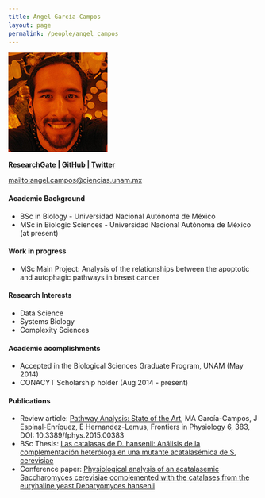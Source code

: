 ```yaml
---
title: Angel García-Campos
layout: page
permalink: /people/angel_campos
---
```


![image](/images/Profiles/mike.jpg)


**[ResearchGate][1] | [GitHub][2] | [Twitter][3]**

<mailto:angel.campos@ciencias.unam.mx>

#### Academic Background

* BSc in Biology - Universidad Nacional Autónoma de México
* MSc in Biologic Sciences - Universidad Nacional Autónoma de México (at present)

#### Work in progress
* MSc Main Project: Analysis of the relationships between the apoptotic and
autophagic pathways in breast cancer

#### Research Interests
* Data Science
* Systems Biology
* Complexity Sciences

#### Academic acomplishments
* Accepted in the Biological Sciences Graduate Program, UNAM (May 2014)
* CONACYT Scholarship holder (Aug 2014 - present)

#### Publications

* Review article: [Pathway Analysis: State of the Art][C], MA García-Campos, J Espinal-Enríquez, E Hernandez-Lemus, Frontiers in Physiology 6, 383, DOI: 10.3389/fphys.2015.00383
* BSc Thesis: [Las catalasas de D. hansenii: Análisis de la complementación
heteróloga en una mutante acatalasémica de S. cerevisiae][B]
* Conference paper: [Physiological analysis of an acatalasemic Saccharomyces
cerevisiae complemented with the catalases from the euryhaline yeast
Debaryomyces hansenii][A]

[A]: https://www.researchgate.net/publication/278683392_Physiological_analysis_of_an_acatalasemic_Saccharomyces_cerevisiae_complemented_with_the_catalases_from_the_euryhaline_yeast_Debaryomyces_hanse
[B]: https://www.researchgate.net/publication/278683656_Las_catalasas_de_D._hansenii_Anlisis_de_la_complementacin_heterloga_en_una_mutante_acatalasmica_de_S._cerevisiae
[C]: http://dx.doi.org/10.3389/fphys.2015.00383

[1]: https://www.researchgate.net/profile/Angel_Garcia-Campos
[2]: https://github.com/AngelCampos
[3]: https://twitter.com/FangOokami
